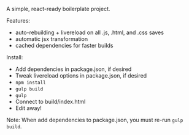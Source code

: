A simple, react-ready boilerplate project.

Features:

* auto-rebuilding + livereload on all .js, .html, and .css saves
* automatic jsx transformation
* cached dependencies for faster builds

Install:

* Add dependencies in package.json, if desired
* Tweak livereload options in package.json, if desired
* `npm install`
* `gulp build`
* `gulp`
* Connect to build/index.html
* Edit away!

Note: When add dependencies to package.json, you must re-run `gulp build`.